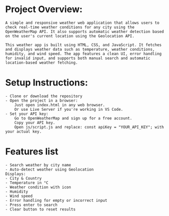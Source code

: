 # Project Overview:
    A simple and responsive weather web application that allows users to check real-time weather conditions for any city using the OpenWeatherMap API. It also supports automatic weather detection based on the user's current location using the Geolocation API.

    This weather app is built using HTML, CSS, and JavaScript. It fetches and displays weather data such as temperature, weather conditions, humidity, and wind speed. The app features a clean UI, error handling for invalid input, and supports both manual search and automatic location-based weather fetching.

# Setup Instructions:
    - Clone or download the repository
    - Open the project in a browser:
        Just open index.html in any web browser.
        Or use Live Server if you're working in VS Code.
    - Set your API key:
        Go to OpenWeatherMap and sign up for a free account.
        Copy your API key.
        Open js/script.js and replace: const apiKey = "YOUR_API_KEY"; with your actual key.

# Features list
    - Search weather by city name
    - Auto-detect weather using Geolocation
    Displays:
    - City & Country
    - Temperature in °C
    - Weather condition with icon
    - Humidity
    - Wind speed
    - Error handling for empty or incorrect input
    - Press enter to search
    - Clear button to reset results

 